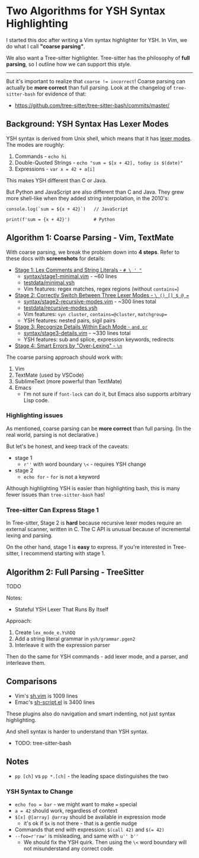 Two Algorithms for YSH Syntax Highlighting
====

I started this doc after writing a Vim syntax highlighter for YSH.  In Vim, we
do what I call **"coarse parsing"**.

We also want a Tree-sitter highlighter.  Tree-sitter has the philosophy of
**full parsing**, so I outline how we can support this style.

---

But it's important to realize that `coarse != incorrect`!  Coarse parsing can
actually be **more correct** than full parsing.  Look at the changelog of
`tree-sitter-bash` for evidence of that:

- <https://github.com/tree-sitter/tree-sitter-bash/commits/master/>

## Background: YSH Syntax Has Lexer Modes

YSH syntax is derived from Unix shell, which means that it has [lexer
modes](https://www.oilshell.org/blog/2017/12/17.html).  The modes are roughly:

1. Commands - `echo hi`
1. Double-Quoted Strings - `echo "sum = $[x + 42], today is $(date)"`
1. Expressions - `var x = 42 + a[i]`

This makes YSH different than C or Java.

But Python and JavaScript are also different than C and Java.  They grew more
shell-like when they added string interpolation, in the 2010's:

    console.log(`sum = ${x + 42}`)   // JavaScript    

    print(f'sum = {x + 42}')         # Python

## Algorithm 1: Coarse Parsing - Vim, TextMate

With coarse parsing, we break the problem down into **4 steps**.  Refer to
these docs with **screenshots** for details:

- [Stage 1: Lex Comments and String Literals - `# \ ' "`](stage1-checklist.md)
  - [syntax/stage1-minimal.vim](syntax/stage1-minimal.vim) - ~60 lines
  - [testdata/minimal.ysh](testdata/minimal.ysh)
  - Vim features: regex matches, regex regions (without `contains=`)
- [Stage 2: Correctly Switch Between Three Lexer Modes - `\ () [] $ @ =`](stage2-checklist.md)
  - [syntax/stage2-recursive-modes.vim](syntax/stage2-recursive-modes.vim) - ~300 lines total
  - [testdata/recursive-modes.ysh](testdata/recursive-modes.ysh)
  - Vim features: `syn cluster`, `contains=@cluster`, `matchgroup=`
  - YSH features: nested pairs, sigil pairs
- [Stage 3: Recognize Details Within Each Mode - `and or`](stage3-checklist.md)
  - [syntax/stage3-details.vim](syntax/stage3-details.vim) - ~330 lines total
  - YSH features: sub and splice, expression keywords, redirects
- [Stage 4: Smart Errors by "Over-Lexing" - `\n`](stage4-checklist.md)

The coarse parsing approach should work with:

1. Vim
1. TextMate (used by VSCode)
1. SublimeText (more powerful than TextMate)
1. Emacs
   - I'm not sure if `font-lock` can do it, but Emacs also supports arbitrary
     Lisp code.

### Highlighting issues

As mentioned, coarse parsing can be **more correct** than full parsing.  (In
the real world, parsing is not declarative.)

But let's be honest, and keep track of the caveats:

- stage 1
  - `r''` with word boundary `\<` - requires YSH change
- stage 2
  - `echo for` - `for` is not a keyword

Although highlighting YSH is easier than highlighting bash, this is many fewer
issues than `tree-sitter-bash` has!

### Tree-sitter Can Express Stage 1

In Tree-sitter, Stage 2 is **hard** because recursive lexer modes require an
external scanner, written in C.  The C API is unusual because of incremental
lexing and parsing.

On the other hand, stage 1 is **easy** to express.  If you're interested in
Tree-sitter, I recommend starting with stage 1.

## Algorithm 2: Full Parsing - TreeSitter

TODO

Notes:

- Stateful YSH Lexer That Runs By Itself

Approach:

1. Create `lex_mode_e.YshDQ`
1. Add a string literal grammar in `ysh/grammar.pgen2`
1. Interleave it with the expression parser

Then do the same for YSH commands - add lexer mode, and a parser, and
interleave them.

## Comparisons

- Vim's [sh.vim](https://github.com/vim/vim/blob/master/runtime/syntax/sh.vim) is 1009 lines
- Emac's
  [sh-script.el](https://cgit.git.savannah.gnu.org/cgit/emacs.git/tree/lisp/progmodes/sh-script.el)
  is 3400 lines

These plugins also do navigation and smart indenting, not just syntax
highlighting.

And shell syntax is harder to understand than YSH syntax.

- TODO: tree-sitter-bash

## Notes

- `pp [ch]` vs `pp *.[ch]` - the leading space distinguishes the two

### YSH Syntax to Change

- `echo foo = bar` - we might want to make `=` special
- `a = 42` should work, regardless of context
- `$[x] @[array] @array` should be available in expression mode
  - it's ok if `$x` is not there - that is a gentle nudge
- Commands that end with expression: `$(call 42)` and `$(= 42)`
- `--foo=r'raw'` is misleading, and same with `u'' b''`
  - We should fix the YSH quirk.  Then using the `\<` word boundary will not
    misunderstand any correct code.
